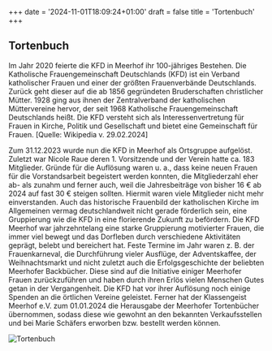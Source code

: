 +++
date = '2024-11-01T18:09:24+01:00'
draft = false
title = 'Tortenbuch'
+++

## Tortenbuch  

Im Jahr 2020 feierte die KFD in Meerhof ihr 100-jähriges Bestehen. 
Die Katholische Frauengemeinschaft Deutschlands (KFD) ist ein Verband katholischer Frauen und einer der größten Frauenverbände Deutschlands. Zurück geht dieser auf die ab 1856 gegründeten Bruderschaften christlicher Mütter. 1928 ging aus ihnen der Zentralverband der katholischen Müttervereine hervor, der seit 1968 Katholische Frauengemeinschaft Deutschlands heißt. Die KFD versteht sich als Interessenvertretung für Frauen in Kirche, Politik und Gesellschaft und bietet eine Gemeinschaft für Frauen. [Quelle: Wikipedia v. 29.02.2024] 

Zum 31.12.2023 wurde nun die KFD in Meerhof als Ortsgruppe aufgelöst. Zuletzt war Nicole Raue deren 1. Vorsitzende und der Verein hatte ca. 183 Mitglieder.
Gründe für die Auflösung waren u. a., dass keine neuen Frauen für die Vorstandsarbeit begeistert werden konnten, die Mitgliederzahl eher ab- als zunahm und ferner auch, weil die Jahresbeiträge von bisher 16 € ab 2024 auf fast 30 € steigen sollten. Hiermit waren viele Mitglieder nicht mehr einverstanden. Auch das historische Frauenbild der katholischen Kirche im Allgemeinen vermag deutschlandweit nicht gerade förderlich sein, eine Gruppierung wie die KFD in eine florierende Zukunft zu befördern.
Die KFD Meerhof war jahrzehntelang eine starke Gruppierung motivierter Frauen, die immer viel bewegt und das Dorfleben durch verschiedene Aktivitäten geprägt, belebt und bereichert hat. Feste Termine im Jahr waren z. B. der Frauenkarneval, die Durchführung vieler Ausflüge, der Adventskaffee, der Weihnachtsmarkt und nicht zuletzt auch die Erfolgsgeschichte der beliebten Meerhofer Backbücher. Diese sind auf die Initiative einiger Meerhofer Frauen zurückzuführen und haben durch ihren Erlös vielen Menschen Gutes getan in der Vergangenheit.
Die KFD hat vor ihrer Auflösung noch einige Spenden an die örtlichen Vereine geleistet. Ferner hat der Klassengeist Meerhof e.V. zum 01.01.2024 die Herausgabe der Meerhofer Tortenbücher übernommen, sodass diese wie gewohnt an den bekannten Verkaufsstellen und bei Marie Schäfers erworben bzw. bestellt werden können.

![Tortenbuch](Tortenbuch.jpg "Das erste Tortenbuch")
